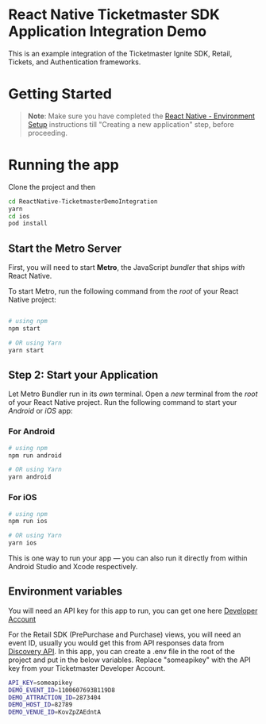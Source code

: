 # React Native Ticketmaster SDK Application Integration Demo

This is an example integration of the Ticketmaster Ignite SDK, Retail, Tickets, and Authentication frameworks.

# Getting Started

> **Note**: Make sure you have completed the [React Native - Environment Setup](https://reactnative.dev/docs/environment-setup) instructions till "Creating a new application" step, before proceeding.

# Running the app

Clone the project and then

```bash
cd ReactNative-TicketmasterDemoIntegration
yarn
cd ios
pod install
```

## Start the Metro Server

First, you will need to start **Metro**, the JavaScript _bundler_ that ships _with_ React Native.

To start Metro, run the following command from the _root_ of your React Native project:

```bash

# using npm
npm start

# OR using Yarn
yarn start
```

## Step 2: Start your Application

Let Metro Bundler run in its _own_ terminal. Open a _new_ terminal from the _root_ of your React Native project. Run the following command to start your _Android_ or _iOS_ app:

### For Android

```bash
# using npm
npm run android

# OR using Yarn
yarn android
```

### For iOS

```bash
# using npm
npm run ios

# OR using Yarn
yarn ios
```

This is one way to run your app — you can also run it directly from within Android Studio and Xcode respectively.

## Environment variables

You will need an API key for this app to run, you can get one here [Developer Account](https://developer-acct.ticketmaster.com/user/login)

For the Retail SDK (PrePurchase and Purchase) views, you will need an event ID, usually you would get this from API responses data from [Discovery API](https://developer.ticketmaster.com/products-and-docs/apis/discovery-api/v2/). In this app, you can create a .env file in the root of the project and put in the below variables. Replace "someapikey" with the API key from your Ticketmaster Developer Account.

```bash
API_KEY=someapikey
DEMO_EVENT_ID=1100607693B119D8
DEMO_ATTRACTION_ID=2873404
DEMO_HOST_ID=82789
DEMO_VENUE_ID=KovZpZAEdntA
```
